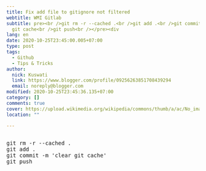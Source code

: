 ```yaml
---
title: Fix add file to gitignore not filtered
webtitle: WMI Gitlab
subtitle: pre><br />git rm -r --cached .<br />git add .<br />git commit -m clear
  git cache<br />git push<br /></pre><div
lang: en
date: 2020-10-25T23:45:00.005+07:00
type: post
tags:
  - Github
  - Tips & Tricks
author:
  nick: Kuswati
  link: https://www.blogger.com/profile/09256263851708439294
  email: noreply@blogger.com
modified: 2020-10-25T23:45:36.135+07:00
category: []
comments: true
cover: https://upload.wikimedia.org/wikipedia/commons/thumb/a/ac/No_image_available.svg/2048px-No_image_available.svg.png
location: ""

---
```


<pre><br>git rm -r --cached .<br>git add .<br>git commit -m 'clear git cache'<br>git push<br></pre>